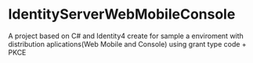 # IdentityServerWebMobileConsole
A project based on C# and Identity4 create for sample a enviroment with distribution aplications(Web Mobile and Console) using grant type code + PKCE
